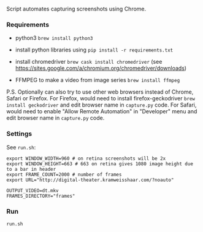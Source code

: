 Script automates capturing screenshots using Chrome.


### Requirements

- python3 `brew install python3`

- install python libraries using 
  `pip install -r requirements.txt`

- install chromedriver 
  `brew cask install chromedriver` 
  (see https://sites.google.com/a/chromium.org/chromedriver/downloads)

- FFMPEG to make a video from image series
  `brew install ffmpeg`   


P.S. Optionally can also try to use other web browsers instead of Chrome, Safari or Firefox. 
For Firefox, would need to install firefox-geckodriver `brew install geckodriver` and edit browser name in `capture.py` code.
For Safari, would need to enable "Allow Remote Automation" in "Developer" menu and edit browser name in `capture.py` code.


### Settings

See `run.sh`:

```
export WINDOW_WIDTH=960 # on retina screenshots will be 2x
export WINDOW_HEIGHT=663 # 663 on retina gives 1080 image height due to a bar in header
export FRAME_COUNT=2000 # number of frames
export URL="http://digital-theater.kramweisshaar.com/?noauto"

OUTPUT_VIDEO=dt.mkv
FRAMES_DIRECTORY="frames"
```
### Run

`run.sh`



